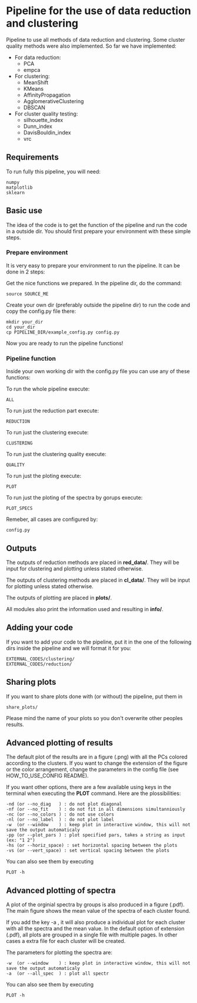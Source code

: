 # Pipeline for the use of data reduction and clustering
Pipeline to use all methods of data reduction and clustering.
Some cluster quality methods were also implemented.
So far we have implemented:

* For data reduction:
	* PCA
	* empca
* For clustering:
	* MeanShift
	* KMeans
	* AffinityPropagation
	* AgglomerativeClustering
	* DBSCAN
* For cluster quality testing:
	* silhouette_index
	* Dunn_index
	* DavisBouldin_index
	* vrc

## Requirements
To run fully this pipeline, you will need:

	numpy
	matplotlib
	sklearn

## Basic use
The idea of the code is to get the function of the pipeline and 
run the code in a outside dir. You should first prepare your environment with these simple steps.

### Prepare environment
It is very easy to prepare your environment to run the pipeline.
It can be done in 2 steps:

Get the nice functions we prepared. In the pipeline dir, do the command:

	source SOURCE_ME

Create your own dir (preferably outside the pipeline dir) to run the code and copy the config.py file there:

	mkdir your_dir
	cd your_dir
	cp PIPELINE_DIR/example_config.py config.py

Now you are ready to run the pipeline functions!

### Pipeline function
Inside your own working dir with the config.py file you can use any of these functions:

To run the whole pipeline execute:

	ALL

To run just the reduction part execute:

	REDUCTION

To run just the clustering execute:

	CLUSTERING

To run just the clustering quality execute:

	QUALITY

To run just the ploting execute:

	PLOT

To run just the ploting of the spectra by gorups execute:

	PLOT_SPECS

Remeber, all cases are configured by:

	config.py

## Outputs
The outputs of reduction methods are placed in **red_data/**.
They will be input for clustering and plotting unless stated otherwise.

The outputs of clustering methods are placed in **cl_data/**.
They will be input for plotting unless stated otherwise.

The outputs of plotting are placed in **plots/**.

All modules also print the information used and resulting in **info/**.

## Adding your code
If you want to add your code to the pipeline, put it in the one of the following dirs inside the pipeline and we will format it for you:

	EXTERNAL_CODES/clustering/
	EXTERNAL_CODES/reduction/

## Sharing plots
If you want to share plots done with (or without) the pipeline,
put them in

	share_plots/

Please mind the name of your plots so you don't overwrite other peoples results.

## Advanced plotting of results
The default plot of the results are in a figure (.png) with all the PCs colored according to the clusters.
If you want to change the extension of the figure or the color arrangement,
change the parameters in the config file (see HOW_TO_USE_CONFIG README).

If you want other options, there are a few available using keys in the terminal when executing the **PLOT** command.
Here are the plossibilities:

	-nd	(or --no_diag	) : do not plot diagonal
	-nf	(or --no_fit	) : do not fit in all dimensions simultanniously
	-nc	(or --no_colors	) : do not use colors
	-nl	(or --no_label	) : do not plot label
	-w	(or --window	) : keep plot in interactive window, this will not save the output automaticaly
	-pp	(or --plot_pars	) : plot specified pars, takes a string as input (ex: "1 2")
	-hs	(or --horiz_space) : set horizontal spacing between the plots
	-vs	(or --vert_space) : set vertical spacing between the plots

You can also see them by executing

	PLOT -h


## Advanced plotting of spectra
A plot of the orginial spectra by groups is also produced in a figure (.pdf).
The main figure shows the mean value of the spectra of each cluster found.

If you add the key -a , it will also produce a individual plot for each cluster with all the spectra and the mean value.
In the default option of extension (.pdf), all plots are grouped in a single file with multiple pages.
In other cases a extra file for each cluster will be created.

The parameters for plotting the spectra are:

	-w	(or --window	) : keep plot in interactive window, this will not save the output automaticaly
	-a	(or --all_spec	) : plot all spectr

You can also see them by executing

	PLOT -h
